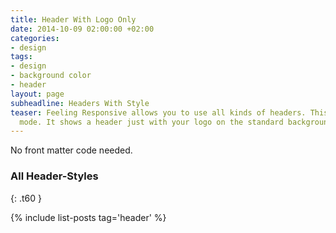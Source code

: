 ```yaml
---
title: Header With Logo Only
date: 2014-10-09 02:00:00 +02:00
categories:
- design
tags:
- design
- background color
- header
layout: page
subheadline: Headers With Style
teaser: Feeling Responsive allows you to use all kinds of headers. This is the default
  mode. It shows a header just with your logo on the standard background.
---
```


No front matter code needed.
<!--more-->

### All Header-Styles 
{: .t60 }

{% include list-posts tag='header' %}